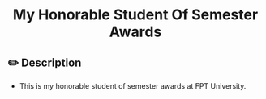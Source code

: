 <h1 align="center">My Honorable Student Of Semester Awards</h1>

## :pencil2: Description
- This is my honorable student of semester awards at FPT University.
